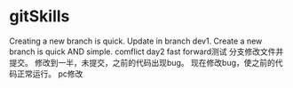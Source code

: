 # gitSkills
Creating a new branch is quick.
Update in branch dev1.
Create a new branch is quick AND simple.
comflict
day2 fast forward测试
分支修改文件并提交。
修改到一半，未提交，之前的代码出现bug。
现在修改bug，使之前的代码正常运行。
pc修改

